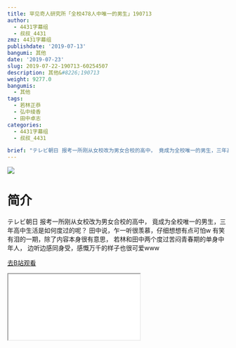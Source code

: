 ```yaml
---
title: 罕见奇人研究所「全校478人中唯一的男生」190713
author:
  - 4431字幕组
  - 叔叔_4431
zmz: 4431字幕组
publishdate: '2019-07-13'
bangumi: 其他
date: '2019-07-23'
slug: 2019-07-22-190713-60254507
description: 其他&#8226;190713
weight: 9277.0
bangumis:
  - 其他
tags:
  - 若林正恭
  - 弘中绫香
  - 田中卓志
categories:
  - 4431字幕组
  - 叔叔_4431

brief: "テレビ朝日 报考一所刚从女校改为男女合校的高中， 竟成为全校唯一的男生，三年高中生活是如何度过的呢？ 田中说，乍一听很羡慕，仔细想想有点可怕w 有笑有泪的一期，除了内容本身很有意思， 若林和田中两个度过苦闷青春期的单身中年人， 边听边感同身受，感慨万千的样子也很可爱www"
---
```

![](https://raw.githubusercontent.com/tcgriffith/owaraisite/master/static/tmpimg/ba16fe49bebd79bc8fbd34475c1dfd1d3bde2355.jpg.480.jpg)
# 简介  
テレビ朝日
报考一所刚从女校改为男女合校的高中，
竟成为全校唯一的男生，三年高中生活是如何度过的呢？
田中说，乍一听很羡慕，仔细想想有点可怕w
有笑有泪的一期，除了内容本身很有意思，
若林和田中两个度过苦闷青春期的单身中年人，
边听边感同身受，感慨万千的样子也很可爱www  

[去B站观看](https://www.bilibili.com/video/av60254507/)
<div class ="resp-container"><iframe class="testiframe" src="//player.bilibili.com/player.html?aid=60254507"", scrolling="no", allowfullscreen="true" > </iframe></div> 

